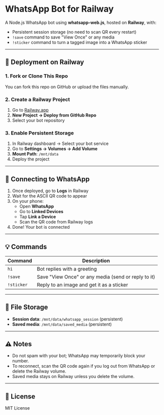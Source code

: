 # WhatsApp Bot for Railway

A Node.js WhatsApp bot using **whatsapp-web.js**, hosted on **Railway**, with:
- Persistent session storage (no need to scan QR every restart)
- `!save` command to save "View Once" or any media
- `!sticker` command to turn a tagged image into a WhatsApp sticker

---

## 🚀 Deployment on Railway

### 1. Fork or Clone This Repo
You can fork this repo on GitHub or upload the files manually.

### 2. Create a Railway Project
1. Go to [Railway.app](https://railway.app)
2. **New Project → Deploy from GitHub Repo**
3. Select your bot repository

### 3. Enable Persistent Storage
1. In Railway dashboard → Select your bot service
2. Go to **Settings → Volumes → Add Volume**
3. **Mount Path**: `/mnt/data`
4. Deploy the project

---

## 📲 Connecting to WhatsApp
1. Once deployed, go to **Logs** in Railway
2. Wait for the ASCII QR code to appear
3. On your phone:
   - Open **WhatsApp**
   - Go to **Linked Devices**
   - Tap **Link a Device**
   - Scan the QR code from Railway logs
4. Done! Your bot is connected

---

## 💡 Commands

| Command        | Description |
|----------------|-------------|
| `hi`           | Bot replies with a greeting |
| `!save`        | Save "View Once" or any media (send or reply to it) |
| `!sticker`     | Reply to an image and get it as a sticker |

---

## 📂 File Storage
- **Session data**: `/mnt/data/whatsapp_session` (persistent)
- **Saved media**: `/mnt/data/saved_media` (persistent)

---

## ⚠️ Notes
- Do not spam with your bot; WhatsApp may temporarily block your number.
- To reconnect, scan the QR code again if you log out from WhatsApp or delete the Railway volume.
- Saved media stays on Railway unless you delete the volume.

---

## 📜 License
MIT License
